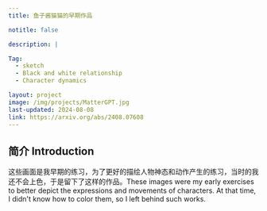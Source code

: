 ```yaml
---
title: 鱼子酱猫猫的早期作品

notitle: false

description: |

Tag:
  - sketch
  - Black and white relationship
  - Character dynamics

layout: project
image: /img/projects/MatterGPT.jpg
last-updated: 2024-08-08
link: https://arxiv.org/abs/2408.07608
---
```


## 简介 Introduction
这些画面是我早期的练习，为了更好的描绘人物神态和动作产生的练习，当时的我还不会上色，于是留下了这样的作品。These images were my early exercises to better depict the expressions and movements of characters. At that time, I didn't know how to color them, so I left behind such works.
